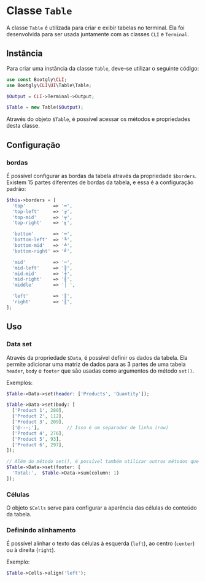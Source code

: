 # Classe `Table`

A classe `Table` é utilizada para criar e exibir tabelas no terminal. Ela foi desenvolvida para ser usada juntamente com as classes `CLI` e `Terminal`.

## Instância

Para criar uma instância da classe `Table`, deve-se utilizar o seguinte código:

```php
use const Bootgly\CLI;
use Bootgly\CLI\UI\Table\Table;

$Output = CLI->Terminal->Output;

$Table = new Table($Output);
```

Através do objeto `$Table`, é possível acessar os métodos e propriedades desta classe.

## Configuração

### bordas

É possível configurar as bordas da tabela através da propriedade `$borders`.
Existem 15 partes diferentes de bordas da tabela, e essa é a configuração padrão:

```php
$this->borders = [
  'top'          => '═',
  'top-left'     => '╔',
  'top-mid'      => '╤',
  'top-right'    => '╗',

  'bottom'       => '═',
  'bottom-left'  => '╚',
  'bottom-mid'   => '╧',
  'bottom-right' => '╝',

  'mid'          => '─',
  'mid-left'     => '╟',
  'mid-mid'      => '┼',
  'mid-right'    => '╢',
  'middle'       => '│ ',

  'left'         => '║',
  'right'        => '║',
];
```

## Uso

### Data set

Através da propriedade `$Data`, é possível definir os dados da tabela.
Ela permite adicionar uma matriz de dados para as 3 partes de uma tabela `header`, `body` e `footer` que são usadas como argumentos do método `set()`.

Exemplos:

```php
$Table->Data->set(header: ['Products', 'Quantity']);

$Table->Data->set(body: [
  ['Product 1', 280],
  ['Product 2', 112],
  ['Product 3', 209],
  ['@---;'],          // Isso é um separador de linha (row)
  ['Product 4', 276],
  ['Product 5', 93],
  ['Product 6', 297],
]);

// Além do método set(), é possível também utilizar outros métodos que trabalham com dados de tabelas como o sum que aqui é utilizado para calcular o somatório dos valores da coluna 1 e já mostrar o "Total" no rodapé da tabela
$Table->Data->set(footer: [
  'Total:',  $Table->Data->sum(column: 1)
]);
```

### Células

O objeto `$Cells` serve para configurar a aparência das células do conteúdo da tabela.

### Definindo alinhamento

É possível alinhar o texto das células à esquerda (`left`), ao centro (`center`) ou à direita (`right`).

Exemplo:

```php
$Table->Cells->align('left');
```
